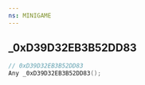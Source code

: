 ```yaml
---
ns: MINIGAME
---
```

## _0xD39D32EB3B52DD83

```c
// 0xD39D32EB3B52DD83
Any _0xD39D32EB3B52DD83();
```

